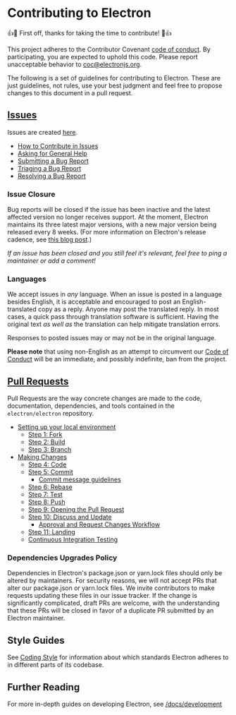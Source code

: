 # Contributing to Electron

:+1::tada: First off, thanks for taking the time to contribute! :tada::+1:

This project adheres to the Contributor Covenant [code of conduct](CODE_OF_CONDUCT.md).
By participating, you are expected to uphold this code. Please report unacceptable
behavior to coc@electronjs.org.

The following is a set of guidelines for contributing to Electron.
These are just guidelines, not rules, use your best judgment and feel free to
propose changes to this document in a pull request.

## [Issues](https://electronjs.org/docs/development/issues)

Issues are created [here](https://github.com/electron/electron/issues/new).

* [How to Contribute in Issues](https://electronjs.org/docs/development/issues#how-to-contribute-in-issues)
* [Asking for General Help](https://electronjs.org/docs/development/issues#asking-for-general-help)
* [Submitting a Bug Report](https://electronjs.org/docs/development/issues#submitting-a-bug-report)
* [Triaging a Bug Report](https://electronjs.org/docs/development/issues#triaging-a-bug-report)
* [Resolving a Bug Report](https://electronjs.org/docs/development/issues#resolving-a-bug-report)

### Issue Closure

Bug reports will be closed if the issue has been inactive and the latest affected version no longer receives support. At the moment, Electron maintains its three latest major versions, with a new major version being released every 8 weeks. (For more information on Electron's release cadence, see [this blog post](https://electronjs.org/blog/8-week-cadence).)

_If an issue has been closed and you still feel it's relevant, feel free to ping a maintainer or add a comment!_

### Languages

We accept issues in _any_ language.
When an issue is posted in a language besides English, it is acceptable and encouraged to post an English-translated copy as a reply.
Anyone may post the translated reply.
In most cases, a quick pass through translation software is sufficient.
Having the original text _as well as_ the translation can help mitigate translation errors.

Responses to posted issues may or may not be in the original language.

**Please note** that using non-English as an attempt to circumvent our [Code of Conduct](https://github.com/electron/electron/blob/main/CODE_OF_CONDUCT.md) will be an immediate, and possibly indefinite, ban from the project.

## [Pull Requests](https://electronjs.org/docs/development/pull-requests)

Pull Requests are the way concrete changes are made to the code, documentation,
dependencies, and tools contained in the `electron/electron` repository.

* [Setting up your local environment](https://electronjs.org/docs/development/pull-requests#setting-up-your-local-environment)
  * [Step 1: Fork](https://electronjs.org/docs/development/pull-requests#step-1-fork)
  * [Step 2: Build](https://electronjs.org/docs/development/pull-requests#step-2-build)
  * [Step 3: Branch](https://electronjs.org/docs/development/pull-requests#step-3-branch)
* [Making Changes](https://electronjs.org/docs/development/pull-requests#making-changes)
  * [Step 4: Code](https://electronjs.org/docs/development/pull-requests#step-4-code)
  * [Step 5: Commit](https://electronjs.org/docs/development/pull-requests#step-5-commit)
    * [Commit message guidelines](https://electronjs.org/docs/development/pull-requests#commit-message-guidelines)
  * [Step 6: Rebase](https://electronjs.org/docs/development/pull-requests#step-6-rebase)
  * [Step 7: Test](https://electronjs.org/docs/development/pull-requests#step-7-test)
  * [Step 8: Push](https://electronjs.org/docs/development/pull-requests#step-8-push)
  * [Step 9: Opening the Pull Request](https://electronjs.org/docs/development/pull-requests#step-9-opening-the-pull-request)
  * [Step 10: Discuss and Update](https://electronjs.org/docs/development/pull-requests#step-10-discuss-and-update)
    * [Approval and Request Changes Workflow](https://electronjs.org/docs/development/pull-requests#approval-and-request-changes-workflow)
  * [Step 11: Landing](https://electronjs.org/docs/development/pull-requests#step-11-landing)
  * [Continuous Integration Testing](https://electronjs.org/docs/development/pull-requests#continuous-integration-testing)

### Dependencies Upgrades Policy

Dependencies in Electron's package.json or yarn.lock files should only be altered by maintainers. For security reasons, we will not accept PRs that alter our package.json or yarn.lock files. We invite contributors to make requests updating these files in our issue tracker. If the change is significantly complicated, draft PRs are welcome, with the understanding that these PRs will be closed in favor of a duplicate PR submitted by an Electron maintainer.

## Style Guides

See [Coding Style](https://electronjs.org/docs/development/coding-style) for information about which standards Electron adheres to in different parts of its codebase.

## Further Reading

For more in-depth guides on developing Electron, see
[/docs/development](/docs/development/README.md)
